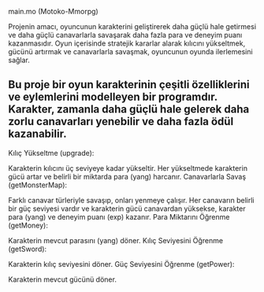 main.mo  (Motoko-Mmorpg)

Projenin amacı, oyuncunun karakterini geliştirerek daha güçlü hale getirmesi ve daha güçlü canavarlarla savaşarak daha fazla para ve deneyim puanı kazanmasıdır.
Oyun içerisinde stratejik kararlar alarak kılıcını yükseltmek, gücünü artırmak ve canavarlarla savaşmak, oyuncunun oyunda ilerlemesini sağlar.

Bu proje bir oyun karakterinin çeşitli özelliklerini ve eylemlerini modelleyen bir programdır. 
Karakter, zamanla daha güçlü hale gelerek daha zorlu canavarları yenebilir ve daha fazla ödül kazanabilir.
---------------------------------------------------------------------------------------------------------------------------------------
Kılıç Yükseltme (upgrade):

Karakterin kılıcını üç seviyeye kadar yükseltir.
Her yükseltmede karakterin gücü artar ve belirli bir miktarda para (yang) harcanır.
Canavarlarla Savaş (getMonsterMap):

Farklı canavar türleriyle savaşıp, onları yenmeye çalışır.
Her canavarın belirli bir güç seviyesi vardır ve karakterin gücü canavardan yüksekse, karakter para (yang) ve deneyim puanı (exp) kazanır.
Para Miktarını Öğrenme (getMoney):

Karakterin mevcut parasını (yang) döner.
Kılıç Seviyesini Öğrenme (getSword):

Karakterin kılıç seviyesini döner.
Güç Seviyesini Öğrenme (getPower):

Karakterin mevcut gücünü döner.
